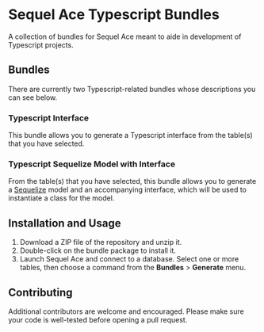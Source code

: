 # Sequel Ace Typescript Bundles

A collection of bundles for Sequel Ace meant to aide in development of Typescript projects.

## Bundles

There are currently two Typescript-related bundles whose descriptions you can see below.

### Typescript Interface

This bundle allows you to generate a Typescript interface from the table(s) that you have selected.

### Typescript Sequelize Model with Interface

From the table(s) that you have selected, this bundle allows you to generate a [Sequelize](https://github.com/sequelize/sequelize) model and an accompanying interface, which will be used to instantiate a class for the model.

## Installation and Usage

1. Download a ZIP file of the repository and unzip it.
2. Double-click on the bundle package to install it.
3. Launch Sequel Ace and connect to a database. Select one or more tables, then choose a command from the **Bundles** > **Generate** menu.

## Contributing

Additional contributors are welcome and encouraged. Please make sure your code is well-tested before opening a pull request.
